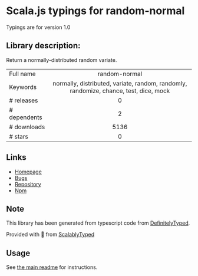 
# Scala.js typings for random-normal

Typings are for version 1.0

## Library description:
Return a normally-distributed random variate.

|                    |                 |
| ------------------ | :-------------: |
| Full name          | random-normal |
| Keywords           | normally, distributed, variate, random, randomly, randomize, chance, test, dice, mock |
| # releases         | 0 |
| # dependents       | 2 |
| # downloads        | 5136 |
| # stars            | 0 |

## Links
- [Homepage](https://github.com/mock-end/random-normal#readme)
- [Bugs](https://github.com/mock-end/random-normal/issues)
- [Repository](https://github.com/mock-end/random-normal)
- [Npm](https://www.npmjs.com/package/random-normal)
    


## Note
This library has been generated from typescript code from [DefinitelyTyped](https://definitelytyped.org).

Provided with :purple_heart: from [ScalablyTyped](https://github.com/oyvindberg/ScalablyTyped)

## Usage
See [the main readme](../../readme.md) for instructions.


